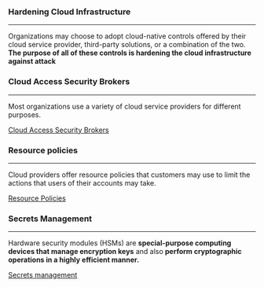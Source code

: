 ### Hardening Cloud Infrastructure
---
Organizations may choose to adopt cloud-native controls offered by their cloud service provider, third-party solutions, or a combination of the two. **The purpose of all of these controls is hardening the cloud infrastructure against attack**

### Cloud Access Security Brokers 
---
Most organizations use a variety of cloud service providers for different 
purposes.

[Cloud Access Security Brokers](../concepts/Cloud%20Access%20Security%20Brokers.md)

### Resource policies 
---
Cloud providers offer resource policies that customers may use to limit the actions that users of their accounts may take. 

[Resource Policies](../concepts/Resource%20Policies.md)


### Secrets Management 
---
Hardware security modules (HSMs) are **special-purpose computing devices that manage encryption keys** and also **perform cryptographic operations in a highly efficient manner.**

[Secrets management](../concepts/Secrets%20management.md)



